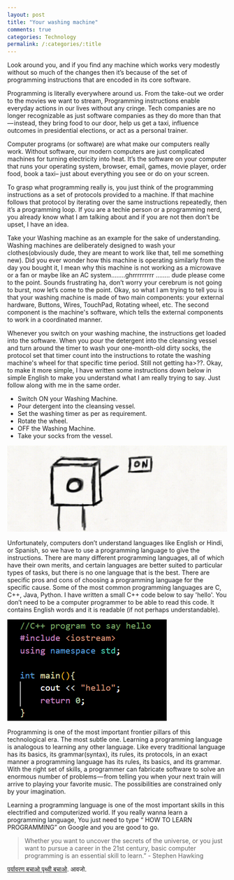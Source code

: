 ```yaml
---
layout: post
title: "Your washing machine"
comments: true
categories: Technology
permalink: /:categories/:title
---
```


Look around you, and if you find any machine which works very modestly without so much of the changes then it’s because of the set of programming instructions that are encoded in its core software.

Programming is literally everywhere around us. From the take-out we order to the movies we want to stream, Programming instructions enable everyday actions in our lives without any cringe. Tech companies are no longer recognizable as just software companies as they do more than that — instead, they bring food to our door, help us get a taxi, influence outcomes in presidential elections, or act as a personal trainer.

Computer programs (or software) are what make our computers really work. Without software, our modern computers are just complicated machines for turning electricity into heat. It’s the software on your computer that runs your operating system, browser, email, games, movie player, order food, book a taxi– just about everything you see or do on your screen.

To grasp what programming really is, you just think of the programming instructions as a set of protocols provided to a machine. If that machine follows that protocol by iterating over the same instructions repeatedly, then it’s a programming loop. If you are a techie person or a programming nerd, you already know what I am talking about and if you are not then don’t be upset, I have an idea.

Take your Washing machine as an example for the sake of understanding. Washing machines are deliberately designed to wash your clothes(obviously dude, they are meant to work like that, tell me something new). Did you ever wonder how this machine is operating similarly from the day you bought it, I mean why this machine is not working as a microwave or a fan or maybe like an AC system……..ghrrrrrrrrr …….. dude please come to the point. Sounds frustrating ha, don’t worry your cerebrum is not going to burst, now let’s come to the point. Okay, so what I am trying to tell you is that your washing machine is made of two main components: your external hardware, Buttons, Wires, TouchPad, Rotating wheel, etc. The second component is the machine's software, which tells the external components to work in a coordinated manner.

Whenever you switch on your washing machine, the instructions get loaded into the software. When you pour the detergent into the cleansing vessel and turn around the timer to wash your one-month-old dirty socks, the protocol set that timer count into the instructions to rotate the washing machine's wheel for that specific time period. Still not getting ha>??. Okay, to make it more simple, I have written some instructions down below in simple English to make you understand what I am really trying to say. Just follow along with me in the same order.

* Switch ON your Washing Machine.
* Pour detergent into the cleansing vessel.
* Set the washing timer as per as requirement.
* Rotate the wheel.
* OFF the Washing Machine.
* Take your socks from the vessel.

![program](/assets/posts_images/program.gif)

Unfortunately, computers don’t understand languages like English or Hindi, or Spanish, so we have to use a programming language to give the instructions. There are many different programming languages, all of which have their own merits, and certain languages are better suited to particular types of tasks, but there is no one language that is the best. There are specific pros and cons of choosing a programming language for the specific cause. Some of the most common programming languages are C, C++, Java, Python. I have written a small C++ code below to say 'hello'. You don’t need to be a computer programmer to be able to read this code. It contains English words and it is readable (if not perhaps understandable).

![cpp](/assets/posts_images/cplus.png)

Programming is one of the most important frontier pillars of this technological era. The most subtle one. Learning a programming language is analogous to learning any other language. Like every traditional language has its basics, its grammar(syntax), its rules, its protocols, in an exact manner a programming language has its rules, its basics, and its grammar. With the right set of skills, a programmer can fabricate software to solve an enormous number of problems — from telling you when your next train will arrive to playing your favorite music. The possibilities are constrained only by your imagination.

Learning a programming language is one of the most important skills in this electrified and computerized world. If you really wanna learn a programming language, You just need to type “ HOW TO LEARN PROGRAMMING” on Google and you are good to go.

> Whether you want to uncover the secrets of the universe, or you just want to pursue a career in the 21st century, basic computer programming is an essential skill to learn.” - Stephen Hawking

[पर्यावरण बचाओ पृथ्वी बचाओ](https://youtu.be/_38JDGnr0vA). आवजो.
